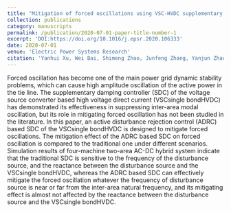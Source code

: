 ```yaml
---
title: "Mitigation of forced oscillations using VSC-HVDC supplementary damping control"
collection: publications
category: manuscripts
permalink: /publication/2020-07-01-paper-title-number-1
excerpt: 'DOI:https://doi.org/10.1016/j.epsr.2020.106333'
date: 2020-07-01
venue: 'Electric Power Systems Research'
citation: 'Yanhui Xu, Wei Bai, Shimeng Zhao, Junfeng Zhang, Yanjun Zhao, “Mitigation of forced oscillations using VSC-HVDC supplementary damping control,’’ Electric Power Systems Research, vol.184, pp. 106333, 2020.'
---
```


Forced oscillation has become one of the main power grid dynamic stability problems, which can cause high amplitude oscillation of the active power in the tie line. The supplementary damping controller (SDC) of the voltage source converter based high voltage direct current (VSCsingle bondHVDC) has demonstrated its effectiveness in suppressing inter-area modal oscillation, but its role in mitigating forced oscillation has not been studied in the literature. In this paper, an active disturbance rejection control (ADRC) based SDC of the VSCsingle bondHVDC is designed to mitigate forced oscillations. The mitigation effect of the ADRC based SDC on forced oscillation is compared to the traditional one under different scenarios. Simulation results of four-machine two-area AC-DC hybrid system indicate that the traditional SDC is sensitive to the frequency of the disturbance source, and the reactance between the disturbance source and the VSCsingle bondHVDC, whereas the ADRC based SDC can effectively mitigate the forced oscillation whatever the frequency of disturbance source is near or far from the inter-area natural frequency, and its mitigating effect is almost not affected by the reactance between the disturbance source and the VSCsingle bondHVDC.
